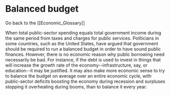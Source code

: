 # Balanced budget

Go back to the [[Economic_Glossary]]


When total public-sector spending equals total government income during the same period from taxes and charges for public services. Politicians in some countries, such as the United States, have argued that government should be required to run a balanced budget in order to have sound public finances. However, there is no economic reason why public borrowing need necessarily be bad. For instance, if the debt is used to invest in things that will increase the growth rate of the economy--infrastructure, say, or education--it may be justified. It may also make more economic sense to try to balance the budget on average over an entire economic cycle, with public-sector deficits boosting the economy during recession and surpluses stopping it overheating during booms, than to balance it every year.

